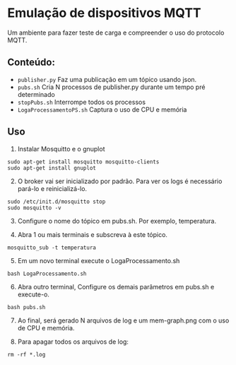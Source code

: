 # Emulação de dispositivos MQTT

Um ambiente para fazer teste de carga e compreender o uso do protocolo MQTT. 

## Conteúdo:

- `publisher.py` Faz uma publicação em um tópico usando json.
- `pubs.sh` Cria N processos de publisher.py durante um tempo pré determinado
- `stopPubs.sh`  Interrompe todos os processos
- `LogaProcessamentoPS.sh` Captura o uso de CPU e memória



## Uso

1. Instalar  Mosquitto e o gnuplot
```
sudo apt-get install mosquitto mosquitto-clients
sudo apt-get install gnuplot
```

2. O broker vai ser inicializado por padrão.  Para ver os logs é necessário
pará-lo e reinicializá-lo.

```
sudo /etc/init.d/mosquitto stop
sudo mosquitto -v
```

3. Configure o nome do tópico em pubs.sh. Por exemplo, temperatura.

4. Abra 1 ou mais terminais e subscreva à este tópico.

```
mosquitto_sub -t temperatura
```

5. Em um novo terminal execute o LogaProcessamento.sh
```
bash LogaProcessamento.sh
```

6. Abra outro terminal, Configure os demais parâmetros em pubs.sh e execute-o. 

```
bash pubs.sh
```

7. Ao final, será gerado N arquivos de log e um mem-graph.png com o uso de CPU e memória.


8. Para apagar todos os arquivos de log:

```
rm -rf *.log
```
